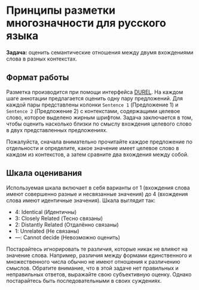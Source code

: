 # Принципы разметки многозначности для русского языка

**Задача:** оценить семантические отношения между двумя вхождениями слова в разных контекстах.

## Формат работы
Разметка производится при помощи интерфейса [DUREL](https://durel.ims.uni-stuttgart.de/). На каждом шаге аннотации предлагается оценить одну пару предложений. Для каждой пары представлены колонки `Sentence 1` (Предложение 1) и `Sentence 2` (Предложение 2) с контекстами, содержащими целевое слово, которое выделено жирным шрифтом. Задача заключается в том, чтобы оценить насколько близки по смыслу вхождения целевого слово в двух представленных предложениях.

Пожалуйста, сначала внимательно прочитайте каждое предложение по отдельности и определите, какое значение имеет целевое слово в каждом из контекстов, а затем сравните два вхождения между собой.

## Шкала оценивания
Используемая шкала включает в себя варианты от 1 (вхождения слова имеют совершенно разные и несвязанные значения) до 4 (вхождения слова имеют идентичные значения). Шкала выглядит так:
- 4: Identical (Идентичны)
- 3: Closely Related (Тесно связаны)
- 2: Distantly Related (Отдалённо связаны)
- 1: Unrelated (Не связаны)
- —: Cannot decide (Невозможно оценить)

Постарайтесь игнорировать те различия, которые никак не влияют на значение слова. Например, различия между формами единственного и множественного числа обычно не имеют отношения к различению смыслов. Обратите внимание, что в этой задаче нет правильных и неправильных ответов, выражайте свою субъективную оценку. Однако постарайтесь быть последовательными в своих суждениях.

